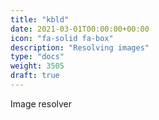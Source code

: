 ```yaml
---
title: "kbld"
date: 2021-03-01T00:00:00+00:00
icon: "fa-solid fa-box"
description: "Resolving images"
type: "docs"
weight: 3505
draft: true
---
```


Image resolver
